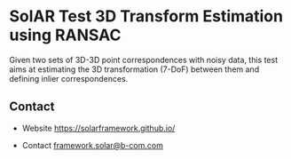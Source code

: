 SolAR Test 3D Transform Estimation using RANSAC
=============

Given two sets of 3D-3D point correspondences with noisy data, this test aims at estimating the 3D transformation (7-DoF) between them and defining inlier correspondences.

## Contact 


*   Website https://solarframework.github.io/

*   Contact framework.solar@b-com.com
